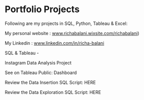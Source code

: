 # Portfolio Projects
Following are my projects in SQL, Python, Tableau & Excel:

My personal website : www.richabalani.wixsite.com/richabalani)

My Linkedin : www.linkedin.com/in/richa-balani
 
SQL & Tableau -

Instagram Data Analysis Project

See on Tableau Public: Dashboard

Review the Data Insertion SQL Script: HERE

Review the Data Exploration SQL Script: HERE

